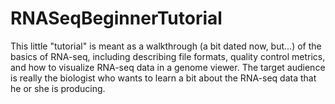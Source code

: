 RNASeqBeginnerTutorial
======================

This little "tutorial" is meant as a walkthrough (a bit dated now, but...) of the basics of RNA-seq, including describing file formats, quality control metrics, and how to visualize RNA-seq data in a genome viewer. The target audience is really the biologist who wants to learn a bit about the RNA-seq data that he or she is producing.
